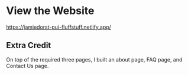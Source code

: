 # View the Website

https://jamiedorst-pui-fluffstuff.netlify.app/

## Extra Credit

On top of the required three pages, I built an about page, FAQ page, and Contact Us page.
